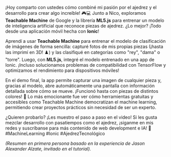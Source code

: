 ¡Hoy comparto con ustedes cómo combiné mi pasión por el ajedrez y el desarrollo para crear algo increíble! 🎮💻 Junto a Nico, exploramos **Teachable Machine** de Google y la librería **ML5.js** para entrenar un modelo de inteligencia artificial que reconoce piezas de ajedrez. ¿Lo mejor? ¡Todo desde una aplicación móvil hecha con **Ionic**!  

Aprendí a usar **Teachable Machine** para entrenar el modelo de clasificación de imágenes de forma sencilla: capturé fotos de mis propias piezas (¡hasta las imprimí en 3D! ♟️) y las clasifiqué en categorías como "rey", "dama" o "torre". Luego, con **ML5.js**, integré el modelo entrenado en una app de Ionic. ¡Incluso solucionamos problemas de compatibilidad con TensorFlow y optimizamos el rendimiento para dispositivos móviles!  

En el demo final, la app permite capturar una imagen de cualquier pieza y, gracias al modelo, abre automáticamente una pantalla con información detallada sobre cómo se mueve. ¡Funcionó hasta con piezas de distintos colores! 🤯 Lo más emocionante fue ver cómo herramientas gratuitas y accesibles como Teachable Machine democratizan el machine learning, permitiendo crear proyectos prácticos sin necesidad de ser un experto.  

¿Quieren probarlo? ¡Les muestro el paso a paso en el video! Si les gusta mezclar desarrollo con pasatiempos como el ajedrez, ¡siganme en mis redes y suscríbanse para más contenido de web development e IA! 🚀 #MachineLearning #Ionic #AjedrezTecnológico  

*(Resumen en primera persona basado en la experiencia de Jason Alexander Alzate, invitado en el tutorial).*